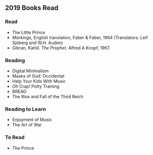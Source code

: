 ## 2019 Books Read  

 ### Read  
  - The Little Prince  
  - *Markings,* English translation, Faber & Faber, 1964 (Translators: Leif Sjöberg and W.H. Auden) 
  - Gibran, Kahlil. *The Prophet.* Alfred A Knopf, 1967.   

 ### Reading   
  - Digital Minimalism  
  - Masks of God: Occidental    
  - Help Your Kids With Music  
  - Oh Crap! Potty Training  
  - BREAD  
  - The Rise and Fall of the Third Reich  

  ### Reading to Learn    
 - Enjoyment of Music  
 - The Art of War  

  ### To Read
   - The Prince  
